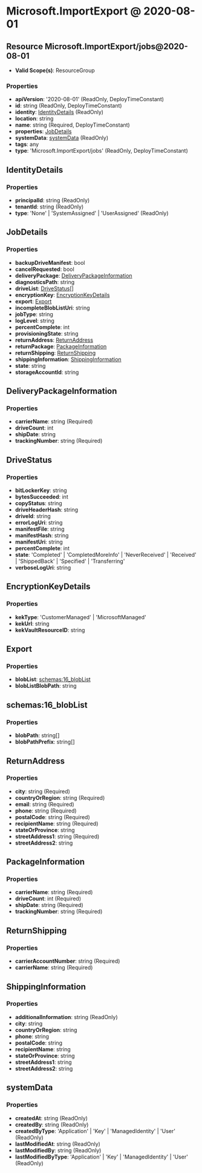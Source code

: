 # Microsoft.ImportExport @ 2020-08-01

## Resource Microsoft.ImportExport/jobs@2020-08-01
* **Valid Scope(s)**: ResourceGroup
### Properties
* **apiVersion**: '2020-08-01' (ReadOnly, DeployTimeConstant)
* **id**: string (ReadOnly, DeployTimeConstant)
* **identity**: [IdentityDetails](#identitydetails) (ReadOnly)
* **location**: string
* **name**: string (Required, DeployTimeConstant)
* **properties**: [JobDetails](#jobdetails)
* **systemData**: [systemData](#systemdata) (ReadOnly)
* **tags**: any
* **type**: 'Microsoft.ImportExport/jobs' (ReadOnly, DeployTimeConstant)

## IdentityDetails
### Properties
* **principalId**: string (ReadOnly)
* **tenantId**: string (ReadOnly)
* **type**: 'None' | 'SystemAssigned' | 'UserAssigned' (ReadOnly)

## JobDetails
### Properties
* **backupDriveManifest**: bool
* **cancelRequested**: bool
* **deliveryPackage**: [DeliveryPackageInformation](#deliverypackageinformation)
* **diagnosticsPath**: string
* **driveList**: [DriveStatus](#drivestatus)[]
* **encryptionKey**: [EncryptionKeyDetails](#encryptionkeydetails)
* **export**: [Export](#export)
* **incompleteBlobListUri**: string
* **jobType**: string
* **logLevel**: string
* **percentComplete**: int
* **provisioningState**: string
* **returnAddress**: [ReturnAddress](#returnaddress)
* **returnPackage**: [PackageInformation](#packageinformation)
* **returnShipping**: [ReturnShipping](#returnshipping)
* **shippingInformation**: [ShippingInformation](#shippinginformation)
* **state**: string
* **storageAccountId**: string

## DeliveryPackageInformation
### Properties
* **carrierName**: string (Required)
* **driveCount**: int
* **shipDate**: string
* **trackingNumber**: string (Required)

## DriveStatus
### Properties
* **bitLockerKey**: string
* **bytesSucceeded**: int
* **copyStatus**: string
* **driveHeaderHash**: string
* **driveId**: string
* **errorLogUri**: string
* **manifestFile**: string
* **manifestHash**: string
* **manifestUri**: string
* **percentComplete**: int
* **state**: 'Completed' | 'CompletedMoreInfo' | 'NeverReceived' | 'Received' | 'ShippedBack' | 'Specified' | 'Transferring'
* **verboseLogUri**: string

## EncryptionKeyDetails
### Properties
* **kekType**: 'CustomerManaged' | 'MicrosoftManaged'
* **kekUrl**: string
* **kekVaultResourceID**: string

## Export
### Properties
* **blobList**: [schemas:16_blobList](#schemas16bloblist)
* **blobListBlobPath**: string

## schemas:16_blobList
### Properties
* **blobPath**: string[]
* **blobPathPrefix**: string[]

## ReturnAddress
### Properties
* **city**: string (Required)
* **countryOrRegion**: string (Required)
* **email**: string (Required)
* **phone**: string (Required)
* **postalCode**: string (Required)
* **recipientName**: string (Required)
* **stateOrProvince**: string
* **streetAddress1**: string (Required)
* **streetAddress2**: string

## PackageInformation
### Properties
* **carrierName**: string (Required)
* **driveCount**: int (Required)
* **shipDate**: string (Required)
* **trackingNumber**: string (Required)

## ReturnShipping
### Properties
* **carrierAccountNumber**: string (Required)
* **carrierName**: string (Required)

## ShippingInformation
### Properties
* **additionalInformation**: string (ReadOnly)
* **city**: string
* **countryOrRegion**: string
* **phone**: string
* **postalCode**: string
* **recipientName**: string
* **stateOrProvince**: string
* **streetAddress1**: string
* **streetAddress2**: string

## systemData
### Properties
* **createdAt**: string (ReadOnly)
* **createdBy**: string (ReadOnly)
* **createdByType**: 'Application' | 'Key' | 'ManagedIdentity' | 'User' (ReadOnly)
* **lastModifiedAt**: string (ReadOnly)
* **lastModifiedBy**: string (ReadOnly)
* **lastModifiedByType**: 'Application' | 'Key' | 'ManagedIdentity' | 'User' (ReadOnly)

